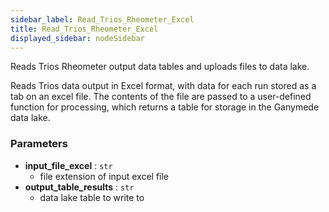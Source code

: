 ```yaml
---
sidebar_label: Read_Trios_Rheometer_Excel
title: Read_Trios_Rheometer_Excel
displayed_sidebar: nodeSidebar
---
```


Reads Trios Rheometer output data tables and uploads files to data lake.

Reads Trios data output in Excel format, with data for each run stored as a tab on an excel
file.  The contents of the file are passed to a user-defined function for processing, which
returns a table for storage in the Ganymede data lake.


### Parameters
- **input_file_excel** : `str`
  - file extension of input excel file
- **output_table_results** : `str`
  - data lake table to write to
